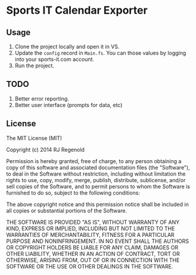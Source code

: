 ﻿# Sports IT Calendar Exporter

## Usage

1. Clone the project locally and open it in VS.
2. Update the `config` record in `Main.fs`. You can those values by logging into your sports-it.com account.
3. Run the project.

## TODO

1. Better error reporting.
2. Better user interface (prompts for data, etc)

## License

The MIT License (MIT)

Copyright (c) 2014 RJ Regenold

Permission is hereby granted, free of charge, to any person obtaining a copy
of this software and associated documentation files (the "Software"), to deal
in the Software without restriction, including without limitation the rights
to use, copy, modify, merge, publish, distribute, sublicense, and/or sell
copies of the Software, and to permit persons to whom the Software is
furnished to do so, subject to the following conditions:

The above copyright notice and this permission notice shall be included in
all copies or substantial portions of the Software.

THE SOFTWARE IS PROVIDED "AS IS", WITHOUT WARRANTY OF ANY KIND, EXPRESS OR
IMPLIED, INCLUDING BUT NOT LIMITED TO THE WARRANTIES OF MERCHANTABILITY,
FITNESS FOR A PARTICULAR PURPOSE AND NONINFRINGEMENT. IN NO EVENT SHALL THE
AUTHORS OR COPYRIGHT HOLDERS BE LIABLE FOR ANY CLAIM, DAMAGES OR OTHER
LIABILITY, WHETHER IN AN ACTION OF CONTRACT, TORT OR OTHERWISE, ARISING FROM,
OUT OF OR IN CONNECTION WITH THE SOFTWARE OR THE USE OR OTHER DEALINGS IN
THE SOFTWARE.